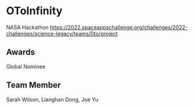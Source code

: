 # OToInfinity
NASA Hackathon
https://2022.spaceappschallenge.org/challenges/2022-challenges/science-legacy/teams/0to/project

## Awards
Global Nominee

## Team Member
Sarah Wilson, Lianghan Dong, Joe Yu
